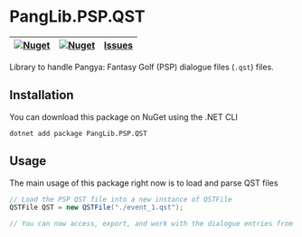 # PangLib.PSP.QST

| [![Nuget](https://img.shields.io/nuget/v/PangLib.PSP.QST.svg)](https://www.nuget.org/packages/PangLib.PSP.QST/) | [![Nuget](https://img.shields.io/nuget/dt/PangLib.PSP.QST.svg)](https://www.nuget.org/packages/PangLib.PSP.QST/) | [Issues](https://github.com/pangyatools/PangLib/labels/PangLib.PSP.QST) |
| --------------------------------------------------------------------------------------------------------------- | ---------------------------------------------------------------------------------------------------------------- | ----------------------------------------------------------------------- |

Library to handle Pangya: Fantasy Golf (PSP) dialogue files (`.qst`) files.

## Installation

You can download this package on NuGet using the .NET CLI

```
dotnet add package PangLib.PSP.QST
```

## Usage

The main usage of this package right now is to load and parse QST files

```cs
// Load the PSP QST file into a new instance of QSTFile
QSTFile QST = new QSTFile("./event_1.qst");

// You can now access, export, and work with the dialogue entries from QST.Entries
```